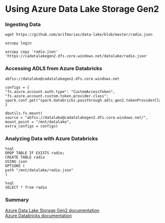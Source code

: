 # Using Azure Data Lake Storage Gen2


### Ingesting Data
```
wget https://github.com/arifmarias/data-lake/blob/master/radio.json
```
```
azcopy login
```
```
azcopy copy 'radio.json' 'https://cadatalakegen2.dfs.core.windows.net/datalake/radio.json'
```

### Accessing ADLS from Azure Databricks
```
abfss://datalake@cadatalakegen2.dfs.core.windows.net
```
```
configs = {
"fs.azure.account.auth.type": "CustomAccessToken",
"fs.azure.account.custom.token.provider.class": spark.conf.get("spark.databricks.passthrough.adls.gen2.tokenProviderClassName")
}

dbutils.fs.mount(
source = "abfss://datalake@cadatalakegen2.dfs.core.windows.net/",
mount_point = "/mnt/datalake",
extra_configs = configs)
```

### Analyzing Data with Azure Databricks
```
%sql
DROP TABLE IF EXISTS radio;
CREATE TABLE radio
USING json
OPTIONS (
path "/mnt/datalake/radio.json"
)
```
```
%sql
SELECT * from radio
```

### Summary
[Azure Data Lake Storage Gen2 documentation](https://docs.microsoft.com/azure/storage/blobs/data-lake-storage-introduction)  
[Azure Databricks documentation](https://docs.microsoft.com/azure/azure-databricks/)  
